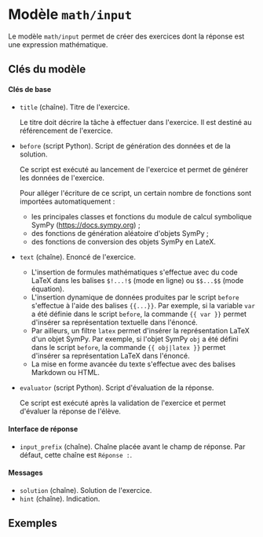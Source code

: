 # Modèle `math/input`

Le modèle `math/input` permet de créer des exercices dont la réponse est une expression mathématique.


## Clés du modèle

#### Clés de base
* `title` (chaîne). Titre de l'exercice.

    Le titre doit décrire la tâche à effectuer dans l'exercice. Il est destiné au référencement de l'exercice.


* `before` (script Python). Script de génération des données et de la solution.

    Ce script est exécuté au lancement de l'exercice et permet de générer les données de l'exercice. 
    
    Pour alléger l'écriture de ce script, un certain nombre de fonctions sont importées automatiquement :
    - les principales classes et fonctions du module de calcul symbolique SymPy (https://docs.sympy.org) ;
    - des fonctions de génération aléatoire d'objets SymPy ;
    - des fonctions de conversion des objets SymPy en LateX.
 

* `text` (chaîne). Enoncé de l'exercice. 
    * L'insertion de formules mathématiques s'effectue avec du code LaTeX dans les balises `$!...!$` (mode en ligne) ou `$$...$$` (mode équation).
    * L'insertion dynamique de données produites par le script `before` s'effectue à l'aide des balises `{{...}}`. Par exemple, si la variable `var` a été définie dans le script `before`, la commande `{{ var }}` permet d'insérer sa représentation textuelle dans l'énoncé.
    * Par ailleurs, un filtre `latex` permet d'insérer la représentation LaTeX d'un objet SymPy. Par exemple, si l'objet SymPy `obj` a été défini dans le script `before`, la commande `{{ obj|latex }}` permet d'insérer sa représentation LaTeX dans l'énoncé.
    * La mise en forme avancée du texte s'effectue avec des balises Markdown ou HTML.


* `evaluator` (script Python). Script d'évaluation de la réponse.

    Ce script est exécuté après la validation de l'exercice et permet d'évaluer la réponse de l'élève. 


#### Interface de réponse
* `input_prefix` (chaîne). Chaîne placée avant le champ de réponse. Par défaut, cette chaîne est `Réponse :`.

#### Messages
* `solution` (chaîne). Solution de l'exercice.
* `hint` (chaîne). Indication.

## Exemples
